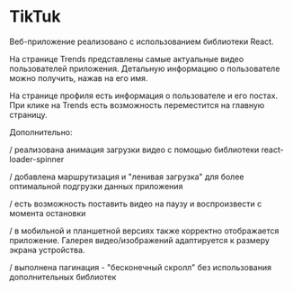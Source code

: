 # TikTuk

Веб-приложение реализовано с использованием библиотеки React.

На странице Trends представлены самые актуальные видео пользователей приложения.
Детальную информацию о пользователе можно получить, нажав на его имя.

На странице профиля есть информация о пользователе и его постах. При клике на
Trends есть возможность переместится на главную страницу.

Дополнительно:

/ реализована анимация загрузки видео с помощью библиотеки react-loader-spinner

/ добавлена маршрутизация и "ленивая загрузка" для более оптимальной подгрузки
данных приложения

/ есть возможность поставить видео на паузу и воспроизвести с момента остановки

/ в мобильной и планшетной версиях также корректно отображается приложение.
Галерея видео/изображений адаптируется к размеру экрана устройства.

/ выполнена пагинация - "бесконечный скролл" без использования дополнительных
библиотек